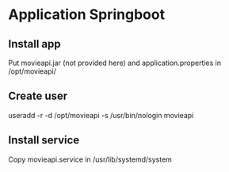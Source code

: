 # Application Springboot

## Install app
Put movieapi.jar (not provided here) and application.properties in /opt/movieapi/

## Create user
useradd -r -d /opt/movieapi -s /usr/bin/nologin movieapi 

## Install service
Copy movieapi.service in /usr/lib/systemd/system